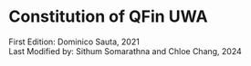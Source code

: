 # Constitution of QFin UWA

First Edition: Dominico Sauta, 2021
<br>
Last Modified by: Sithum Somarathna and Chloe Chang, 2024
